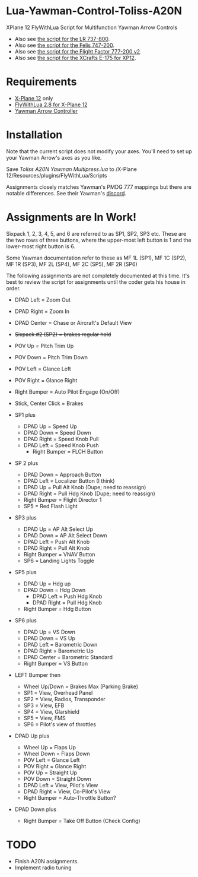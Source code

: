 # Lua-Yawman-Control-Toliss-A20N

XPlane 12 FlyWithLua Script for Multifunction Yawman Arrow Controls
* Also see [the script for the LR 737-800](https://github.com/rpmik/Lua-Yawman-Control-LR-B738).
* Also see [the script for the Felis 747-200](https://github.com/rpmik/Lua-Controller-Mapping-Felis-B742).
* Also see [the script for the Flight Factor 777-200 v2](https://github.com/rpmik/Lua-Yawman-Control-Flight-Factor-B772).
* Also see [the script for the XCrafts E-175 for XP12](https://github.com/rpmik/Lua-Yawman-Control-XCrafts-E175).

# Requirements
* [X-Plane 12](https://www.x-plane.com/) only
* [FlyWithLua 2.8 for X-Plane 12](https://forums.x-plane.org/index.php?/files/file/82888-flywithlua-ng-next-generation-plus-edition-for-x-plane-12-win-lin-mac/)
* [Yawman Arrow Controller](https://yawmanflight.com/)

# Installation
Note that the current script does not modify your axes. You'll need to set up your Yawman Arrow's axes as you like.

Save _Toliss A20N Yawman Multipress.lua_ to /X-Plane 12/Resources/plugins/FlyWithLua/Scripts

Assignments closely matches Yawman's PMDG 777 mappings but there are notable differences. See their Yawman's [discord](https://discord.gg/dcpTc5KP).

# Assignments are In Work!
Sixpack 1, 2, 3, 4, 5, and 6 are referred to as SP1, SP2, SP3 etc. These are the two rows of three buttons, where the upper-most left button is 1 and the lower-most right button is 6.

Some Yawman documentation refer to these as MF 1L (SP1), MF 1C (SP2), MF 1R (SP3), MF 2L (SP4), MF 2C (SP5), MF 2R (SP6)

The following assignments are not completely documented at this time. It's best to review the script for assignments until the coder gets his house in order.

* DPAD Left = Zoom Out
* DPAD Right = Zoom In
* DPAD Center = Chase or Aircraft's Default View
* ~~Sixpack #2 (SP2) = brakes regular hold~~
* POV Up = Pitch Trim Up
* POV Down = Pitch Trim Down		
* POV Left = Glance Left
* POV Right = Glance Right
* Right Bumper = Auto Pilot Engage (On/Off)
* Stick, Center Click = Brakes

* SP1 plus
	* DPAD Up = Speed Up
	* DPAD Down = Speed Down
	* DPAD Right = Speed Knob Pull
  * DPAD Left = Speed Knob Push
	* Right Bumper = FLCH Button
* SP 2 plus
	* DPAD Down = Approach Button
	* DPAD Left = Localizer Button (I think)
	* DPAD Up = Pull Alt Knob (Dupe; need to reassign)
	* DPAD Right = Pull Hdg Knob (Dupe; need to reassign)
	* Right Bumper = Flight Director 1
	* SP5 = Red Flash Light
* SP3 plus
	* DPAD Up = AP Alt Select Up
	* DPAD Down = AP Alt Select Down
	* DPAD Left = Push Alt Knob
	* DPAD Right = Pull Alt Knob
	* Right Bumper = VNAV Button
	* SP6 = Landing Lights Toggle
* SP5 plus
	* DPAD Up = Hdg up
	* DPAD Down = Hdg Down
        * DPAD Left = Push Hdg Knob
        * DPAD Right = Pull Hdg Knob
	* Right Bumper = Hdg Button
* SP6 plus
	* DPAD Up = VS Down
	* DPAD Down = VS Up
	* DPAD Left = Barometric Down
	* DPAD Right = Barometric Up
	* DPAD Center = Barometric Standard
	* Right Bumper = VS Button
* LEFT Bumper then
	* Wheel Up/Down = Brakes Max (Parking Brake)
	* SP1 = View, Overhead Panel
	* SP2 = View, Radios, Transponder 
	* SP3 = View, EFB
	* SP4 = View, Glarshield
	* SP5 = View, FMS
	* SP6 = Pilot's view of throttles
	
* DPAD Up plus
	* Wheel Up = Flaps Up
	* Wheel Down = Flaps Down
	* POV Left = Glance Left
	* POV Right = Glance Right
	* POV Up = Straight Up
	* POV Down = Straight Down
	* DPAD Left = View, Pilot's View
	* DPAD Right = View, Co-Pilot's View
	* Right Bumper = Auto-Throttle Button?

* DPAD Down plus
	* Right Bumper = Take Off Button (Check Config)

# TODO
* Finish A20N assignments.
* Implement radio tuning
